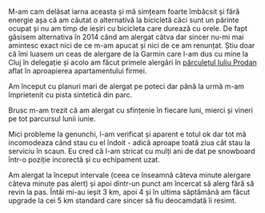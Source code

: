 M-am cam delăsat iarna aceasta și mă simțeam foarte îmbâcsit și fără energie așa că am căutat o alternativă la bicicletă căci sunt un părinte ocupat și nu am timp de ieșiri cu bicicleta care durează cu orele. De fapt găsisem alternativa în 2014 când am alergat câtva dar sincer nu-mi mai amintesc exact nici de ce m-am apucat și nici de ce am renunțat. Știu doar că îmi luasem un ceas de alergare de la Garmin care l-am dus cu mine la Cluj în delegație și acolo am făcut primele alergări în [părculețul Iuliu Prodan](https://www.openstreetmap.org/#map=18/46.75762/23.57206) aflat în aproapierea apartamentului firmei.

Am început cu planuri mari de alergat pe poteci dar până la urmă m-am împrietenit cu pista sintetică din parc.

Brusc m-am trezit că am alergat cu sfințenie în fiecare luni, mierci și vineri pe tot parcursul lunii iunie.

Mici probleme la genunchi, l-am verificat și aparent e totul ok dar tot mă incomodeaza când stau cu el îndoit - adică aproape toată ziua cât stau la serviciu în scaun. Eu cred că l-am stricat cu mulți ani de dat pe snowboard într-o poziție incorectă și cu echipament uzat.

Am alergat la început intervale (ceea ce înseamnă câteva minute alergare câteva minute pas alert) și apoi dintr-un punct am încercat să alerg fără să revin la pas. Întâi mi-au ieșit 3 km, apoi 4 și în ultima săptămână am făcut upgrade la cei 5 km standard care sincer să fiu deocamdată îi resimt.
